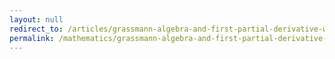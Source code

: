 ```yaml
---
layout: null
redirect_to: /articles/grassmann-algebra-and-first-partial-derivative-with-denkers-notation/
permalink: /mathematics/grassmann-algebra-and-first-partial-derivative-with-denkers-notation/
---
```

